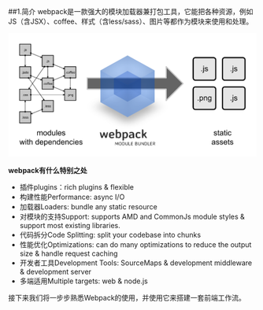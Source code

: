 ##1.简介
webpack是一款强大的模块加载器兼打包工具，它能把各种资源，例如JS（含JSX）、coffee、样式（含less/sass）、图片等都作为模块来使用和处理。

<img src="/img/webpack/what-is-webpack.png" />

**webpack有什么特别之处**

- 插件plugins：rich plugins & flexible
- 构建性能Performance: async I/O
- 加载器Loaders: bundle any static resource
- 对模块的支持Support: supports AMD and CommonJs module styles & support most existing libraries.
- 代码拆分Code Splitting: split your codebase into chunks
- 性能优化Optimizations: can do many optimizations to reduce the output size & handle request caching
- 开发者工具Development Tools: SourceMaps & development middleware & development server
- 多端适用Multiple targets: web & node.js

接下来我们将一步步熟悉Webpack的使用，并使用它来搭建一套前端工作流。